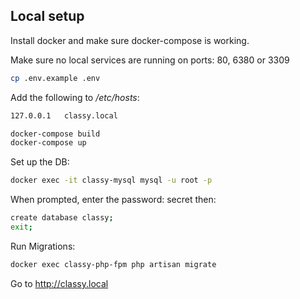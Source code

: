 ## Local setup

Install docker and make sure docker-compose is working.

Make sure no local services are running on ports: 80, 6380 or 3309

```bash
cp .env.example .env
```

Add the following to */etc/hosts*:

```bash
127.0.0.1   classy.local
```

```bash
docker-compose build
docker-compose up
```

Set up the DB:

```bash
docker exec -it classy-mysql mysql -u root -p
```

When prompted, enter the password: secret
then:

```bash
create database classy;
exit;
```

Run Migrations:

```bash
docker exec classy-php-fpm php artisan migrate
```

Go to http://classy.local

